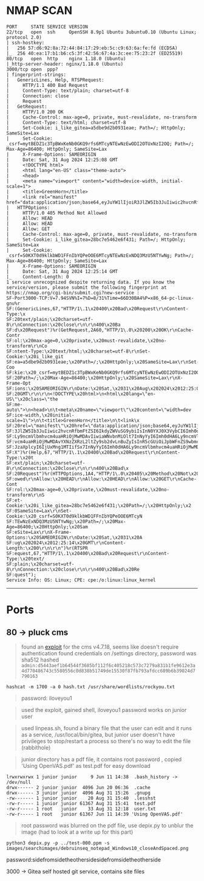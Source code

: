 # NMAP SCAN
```
PORT     STATE SERVICE VERSION
22/tcp   open  ssh     OpenSSH 8.9p1 Ubuntu 3ubuntu0.10 (Ubuntu Linux; protocol 2.0)
| ssh-hostkey: 
|   256 57:d6:92:8a:72:44:84:17:29:eb:5c:c9:63:6a:fe:fd (ECDSA)
|_  256 40:ea:17:b1:b6:c5:3f:42:56:67:4a:3c:ee:75:23:2f (ED25519)
80/tcp   open  http    nginx 1.18.0 (Ubuntu)
|_http-server-header: nginx/1.18.0 (Ubuntu)
3000/tcp open  ppp?
| fingerprint-strings: 
|   GenericLines, Help, RTSPRequest: 
|     HTTP/1.1 400 Bad Request
|     Content-Type: text/plain; charset=utf-8
|     Connection: close
|     Request
|   GetRequest: 
|     HTTP/1.0 200 OK
|     Cache-Control: max-age=0, private, must-revalidate, no-transform
|     Content-Type: text/html; charset=utf-8
|     Set-Cookie: i_like_gitea=a5dbe9d2b0931eae; Path=/; HttpOnly; SameSite=Lax
|     Set-Cookie: _csrf=mytBEDZ1c3TpBWxKeNb0GKQ9rfs6MTcyNTEwNzEwODI2OTUxNzI2OQ; Path=/; Max-Age=86400; HttpOnly; SameSite=Lax
|     X-Frame-Options: SAMEORIGIN
|     Date: Sat, 31 Aug 2024 12:25:08 GMT
|     <!DOCTYPE html>
|     <html lang="en-US" class="theme-auto">
|     <head>
|     <meta name="viewport" content="width=device-width, initial-scale=1">
|     <title>GreenHorn</title>
|     <link rel="manifest" href="data:application/json;base64,eyJuYW1lIjoiR3JlZW5Ib3JuIiwic2hvcnRfbmFtZSI6IkdyZWVuSG9ybiIsInN0YXJ0X3VybCI6Imh0dHA6Ly9ncmVlbmhvcm4uaHRiOjMwMDAvIiwiaWNvbnMiOlt7InNyYyI6Imh0dHA6Ly9ncmVlbmhvcm4uaHRiOjMwMDAvYXNzZXRzL2ltZy9sb2dvLnBuZyIsInR5cGUiOiJpbWFnZS9wbmciLCJzaXplcyI6IjUxMng1MTIifSx7InNyYyI6Imh0dHA6Ly9ncmVlbmhvcm4uaHRiOjMwMDAvYX
|   HTTPOptions: 
|     HTTP/1.0 405 Method Not Allowed
|     Allow: HEAD
|     Allow: HEAD
|     Allow: GET
|     Cache-Control: max-age=0, private, must-revalidate, no-transform
|     Set-Cookie: i_like_gitea=28bc7e5462e6f431; Path=/; HttpOnly; SameSite=Lax
|     Set-Cookie: _csrf=S0KXT0d9klkbWD1FFnIbYQPeOOE6MTcyNTEwNzExNDQ3MzU5NTYwNg; Path=/; Max-Age=86400; HttpOnly; SameSite=Lax
|     X-Frame-Options: SAMEORIGIN
|     Date: Sat, 31 Aug 2024 12:25:14 GMT
|_    Content-Length: 0
1 service unrecognized despite returning data. If you know the service/version, please submit the following fingerprint at https://nmap.org/cgi-bin/submit.cgi?new-service :
SF-Port3000-TCP:V=7.94SVN%I=7%D=8/31%Time=66D30BA4%P=x86_64-pc-linux-gnu%r
SF:(GenericLines,67,"HTTP/1\.1\x20400\x20Bad\x20Request\r\nContent-Type:\x
SF:20text/plain;\x20charset=utf-8\r\nConnection:\x20close\r\n\r\n400\x20Ba
SF:d\x20Request")%r(GetRequest,2A60,"HTTP/1\.0\x20200\x20OK\r\nCache-Contr
SF:ol:\x20max-age=0,\x20private,\x20must-revalidate,\x20no-transform\r\nCo
SF:ntent-Type:\x20text/html;\x20charset=utf-8\r\nSet-Cookie:\x20i_like_git
SF:ea=a5dbe9d2b0931eae;\x20Path=/;\x20HttpOnly;\x20SameSite=Lax\r\nSet-Coo
SF:kie:\x20_csrf=mytBEDZ1c3TpBWxKeNb0GKQ9rfs6MTcyNTEwNzEwODI2OTUxNzI2OQ;\x
SF:20Path=/;\x20Max-Age=86400;\x20HttpOnly;\x20SameSite=Lax\r\nX-Frame-Opt
SF:ions:\x20SAMEORIGIN\r\nDate:\x20Sat,\x2031\x20Aug\x202024\x2012:25:08\x
SF:20GMT\r\n\r\n<!DOCTYPE\x20html>\n<html\x20lang=\"en-US\"\x20class=\"the
SF:me-auto\">\n<head>\n\t<meta\x20name=\"viewport\"\x20content=\"width=dev
SF:ice-width,\x20initial-scale=1\">\n\t<title>GreenHorn</title>\n\t<link\x
SF:20rel=\"manifest\"\x20href=\"data:application/json;base64,eyJuYW1lIjoiR
SF:3JlZW5Ib3JuIiwic2hvcnRfbmFtZSI6IkdyZWVuSG9ybiIsInN0YXJ0X3VybCI6Imh0dHA6
SF:Ly9ncmVlbmhvcm4uaHRiOjMwMDAvIiwiaWNvbnMiOlt7InNyYyI6Imh0dHA6Ly9ncmVlbmh
SF:vcm4uaHRiOjMwMDAvYXNzZXRzL2ltZy9sb2dvLnBuZyIsInR5cGUiOiJpbWFnZS9wbmciLC
SF:JzaXplcyI6IjUxMng1MTIifSx7InNyYyI6Imh0dHA6Ly9ncmVlbmhvcm4uaHRiOjMwMDAvY
SF:X")%r(Help,67,"HTTP/1\.1\x20400\x20Bad\x20Request\r\nContent-Type:\x20t
SF:ext/plain;\x20charset=utf-8\r\nConnection:\x20close\r\n\r\n400\x20Bad\x
SF:20Request")%r(HTTPOptions,1A4,"HTTP/1\.0\x20405\x20Method\x20Not\x20All
SF:owed\r\nAllow:\x20HEAD\r\nAllow:\x20HEAD\r\nAllow:\x20GET\r\nCache-Cont
SF:rol:\x20max-age=0,\x20private,\x20must-revalidate,\x20no-transform\r\nS
SF:et-Cookie:\x20i_like_gitea=28bc7e5462e6f431;\x20Path=/;\x20HttpOnly;\x2
SF:0SameSite=Lax\r\nSet-Cookie:\x20_csrf=S0KXT0d9klkbWD1FFnIbYQPeOOE6MTcyN
SF:TEwNzExNDQ3MzU5NTYwNg;\x20Path=/;\x20Max-Age=86400;\x20HttpOnly;\x20Sam
SF:eSite=Lax\r\nX-Frame-Options:\x20SAMEORIGIN\r\nDate:\x20Sat,\x2031\x20A
SF:ug\x202024\x2012:25:14\x20GMT\r\nContent-Length:\x200\r\n\r\n")%r(RTSPR
SF:equest,67,"HTTP/1\.1\x20400\x20Bad\x20Request\r\nContent-Type:\x20text/
SF:plain;\x20charset=utf-8\r\nConnection:\x20close\r\n\r\n400\x20Bad\x20Re
SF:quest");
Service Info: OS: Linux; CPE: cpe:/o:linux:linux_kernel

```

___
# Ports
## 80 ->  pluck cms
> found an [exploit](https://github.com/Rai2en/CVE-2023-50564_Pluck-v4.7.18_PoC) for the cms v4.7.18, seems like doesn't require authentication
> found credentials on /settings directory, password was sha512 hashed 
> `admin:d5443aef1b64544f3685bf112f6c405218c573c7279a831b1fe9612e3a4d770486743c5580556c0d838b51749de15530f87fb793afdcc689b6b39024d7790163`

`hashcat -m 1700 -a 0 hash.txt /usr/share/wordlists/rockyou.txt`


> password: iloveyou1

> used the exploit, gained shell, iloveyou1 password works on junior user

> used linpeas.sh, found a binary file that the user can edit and it runs as a service, /usr/local/bin/gitea, but junior user doesn't have privileges to stop/restart a process so there's no way to edit the file (rabbithole)

> junior directory has a pdf file, it contains root password , copied 'Using OpenVAS.pdf' as test.pdf for easy download

```shell
lrwxrwxrwx 1 junior junior     9 Jun 11 14:38  .bash_history -> /dev/null
drwx------ 2 junior junior  4096 Jun 20 06:36  .cache
drwx------ 3 junior junior  4096 Aug 31 15:26  .gnupg
-rw------- 1 junior junior    20 Aug 31 15:40  .lesshst
-rw-r----- 1 junior junior 61367 Aug 31 15:41  test.pdf
-rw-r----- 1 root   junior    33 Aug 31 12:18  user.txt
-rw-r----- 1 root   junior 61367 Jun 11 14:39 'Using OpenVAS.pdf'
```

> root password was blurred on the pdf file, use depix.py to unblur the image (had to look at a write up for this part)

```shell
python3 depix.py -p ../test-000.ppm -s images/searchimages/debruinseq_notepad_Windows10_closeAndSpaced.png

```

password:sidefromsidetheothersidesidefromsidetheotherside

3000 -> Gitea self hosted git service, contains site files